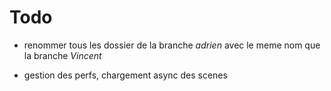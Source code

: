 # Todo 
- renommer tous les dossier de la branche *adrien* avec le meme nom que la branche *Vincent*

- gestion des perfs, chargement async des scenes